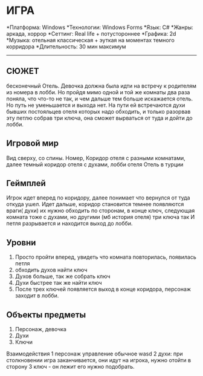 # ИГРА
*Платформа: Windows
*Технологии: Windows Forms
*Язык: C#
*Жанры: аркада, хоррор
*Сеттинг: Real life + потустороннее
*Графика: 2d
*Музыка: отельная классическая + эуткая на моментах темного корридора
*Длительность: 30 мин максимум

----------------
## СЮЖЕТ 
 бесконечный Отель.
Девочка должна была идти на встречу к родителям из номера в лобби. Но пройдя мимо одной и той же комнаты два раза поняла, что что-то не так, и чем дальше тем больше искажается отель. Но путь не уменьшается и выхода нет. На пути ей встречаются духи бывших постояльцев отеля которых надо обходить, и только разорвав эту петлю собрав три ключа, она сможет вырваться от туда и дойти до лобби.

## Игровой мир 

Вид сверху, со спины.
Номер, Коридор отеля с разными комнатами, далее темный коридор отеля с духами, лобби отеля 
Отель в турции 

## Геймплей 
Игрок идет вперед по коридору, далее понимает что вернулся от туда откуда ушел. Идет дальше, коридор становится темнее появляются враги( духи) их нужно обходить по сторонам, в конце ключ, следующая комната тоже с духами, но другими (мб история отеля) три ключа так
И петля разрывается и находится выход до лобби.

## Уровни
 1. Просто пройти вперед, увидеть что комната повторилась, появилась петля 
 2. обходить духов найти ключ 
 3. Духов больше, так же собрать ключ 
 4. Духи быстрее так же найти ключ 
 5. После трех ключей появляется выход в конце коридора, персонаж заходит в лобби.

## Объекты предметы
 1. Персонаж, девочка 
 2. Духи
 3. Ключи


Взаимодействия 
1 персонаж управление обычное wasd
2 духи: при столкновении игра заканчивается, они идут на игрока, нужно отойти в сторону
3 ключ - он лежит его нужно подобрать.
